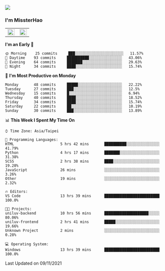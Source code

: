 ![](https://komarev.com/ghpvc/?username=MissterHao&color=ff69b4)

### I'm MissterHao


<!-- Readme stats -->
<!-- https://github.com/anuraghazra/github-readme-stats -->
<table>
<tr>
    <td valign="top" width="50%">
    <img src="https://github-readme-stats.vercel.app/api?username=MissterHao&hide_border=true&show_icons=true&locale=en" align="left" style="width: 100%" />
    </td>
    <td valign="top" width="50%">
    <img src="https://github-readme-stats.vercel.app/api/top-langs?username=MissterHao&hide_border=true&show_icons=true&locale=en&layout=compact" align="left" style="width: 100%" />
    </td>
</tr>
</table>  


<!--START_SECTION:waka-->
**I'm an Early 🐤** 

```text
🌞 Morning    25 commits     ███░░░░░░░░░░░░░░░░░░░░░░   11.57% 
🌆 Daytime    93 commits     ██████████░░░░░░░░░░░░░░░   43.06% 
🌃 Evening    64 commits     ███████░░░░░░░░░░░░░░░░░░   29.63% 
🌙 Night      34 commits     ████░░░░░░░░░░░░░░░░░░░░░   15.74%

```
📅 **I'm Most Productive on Monday** 

```text
Monday       48 commits     █████░░░░░░░░░░░░░░░░░░░░   22.22% 
Tuesday      27 commits     ███░░░░░░░░░░░░░░░░░░░░░░   12.5% 
Wednesday    15 commits     █░░░░░░░░░░░░░░░░░░░░░░░░   6.94% 
Thursday     40 commits     ████░░░░░░░░░░░░░░░░░░░░░   18.52% 
Friday       34 commits     ████░░░░░░░░░░░░░░░░░░░░░   15.74% 
Saturday     22 commits     ██░░░░░░░░░░░░░░░░░░░░░░░   10.19% 
Sunday       30 commits     ███░░░░░░░░░░░░░░░░░░░░░░   13.89%

```


📊 **This Week I Spent My Time On** 

```text
⌚︎ Time Zone: Asia/Taipei

💬 Programming Languages: 
HTML                     5 hrs 42 mins       ██████████░░░░░░░░░░░░░░░   41.79% 
Python                   4 hrs 17 mins       ███████░░░░░░░░░░░░░░░░░░   31.38% 
SCSS                     2 hrs 38 mins       ████░░░░░░░░░░░░░░░░░░░░░   19.28% 
JavaScript               26 mins             ░░░░░░░░░░░░░░░░░░░░░░░░░   3.26% 
Other                    19 mins             ░░░░░░░░░░░░░░░░░░░░░░░░░   2.32%

🔥 Editors: 
VS Code                  13 hrs 39 mins      █████████████████████████   100.0%

🐱‍💻 Projects: 
uniluv-backend           10 hrs 56 mins      ████████████████████░░░░░   80.06% 
uniluv-frontend          2 hrs 41 mins       █████░░░░░░░░░░░░░░░░░░░░   19.66% 
Unknown Project          2 mins              ░░░░░░░░░░░░░░░░░░░░░░░░░   0.28%

💻 Operating System: 
Windows                  13 hrs 39 mins      █████████████████████████   100.0%

```


 Last Updated on 09/11/2021
<!--END_SECTION:waka-->

<!--
**MissterHao/MissterHao** is a ✨ _special_ ✨ repository because its `README.md` (this file) appears on your GitHub profile.

Here are some ideas to get you started:

- 🔭 I’m currently working on ...
- 🌱 I’m currently learning ...
- 👯 I’m looking to collaborate on ...
- 🤔 I’m looking for help with ...
- 💬 Ask me about ...
- 📫 How to reach me: ...
- 😄 Pronouns: ...
- ⚡ Fun fact: ...
-->
